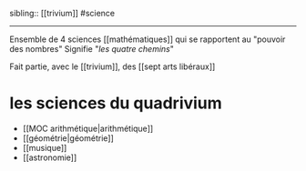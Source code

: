sibling:: [[trivium]]
#science

----
Ensemble de 4 sciences [[mathématiques]] qui se rapportent au "pouvoir des nombres"
Signifie "_les quatre chemins_"

Fait partie, avec le [[trivium]], des [[sept arts libéraux]]

# les sciences du quadrivium
 - [[MOC arithmétique|arithmétique]]
 - [[géométrie|géométrie]]
 - [[musique]]
 - [[astronomie]]

